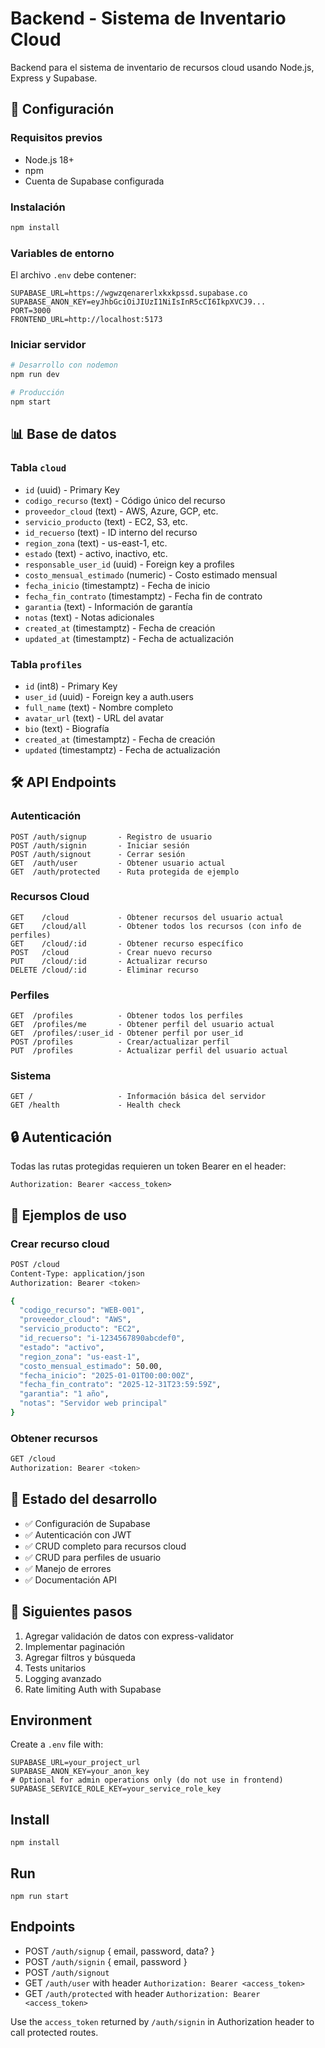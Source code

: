 # Backend - Sistema de Inventario Cloud

Backend para el sistema de inventario de recursos cloud usando Node.js, Express y Supabase.

## 🚀 Configuración

### Requisitos previos
- Node.js 18+ 
- npm
- Cuenta de Supabase configurada

### Instalación

```bash
npm install
```

### Variables de entorno

El archivo `.env` debe contener:
```properties
SUPABASE_URL=https://wgwzqenarerlxkxkpssd.supabase.co
SUPABASE_ANON_KEY=eyJhbGciOiJIUzI1NiIsInR5cCI6IkpXVCJ9...
PORT=3000
FRONTEND_URL=http://localhost:5173
```

### Iniciar servidor

```bash
# Desarrollo con nodemon
npm run dev

# Producción
npm start
```

## 📊 Base de datos

### Tabla `cloud`
- `id` (uuid) - Primary Key
- `codigo_recurso` (text) - Código único del recurso
- `proveedor_cloud` (text) - AWS, Azure, GCP, etc.
- `servicio_producto` (text) - EC2, S3, etc.
- `id_recuerso` (text) - ID interno del recurso
- `region_zona` (text) - us-east-1, etc.
- `estado` (text) - activo, inactivo, etc.
- `responsable_user_id` (uuid) - Foreign key a profiles
- `costo_mensual_estimado` (numeric) - Costo estimado mensual
- `fecha_inicio` (timestamptz) - Fecha de inicio
- `fecha_fin_contrato` (timestamptz) - Fecha fin de contrato
- `garantia` (text) - Información de garantía
- `notas` (text) - Notas adicionales
- `created_at` (timestamptz) - Fecha de creación
- `updated_at` (timestamptz) - Fecha de actualización

### Tabla `profiles`
- `id` (int8) - Primary Key
- `user_id` (uuid) - Foreign key a auth.users
- `full_name` (text) - Nombre completo
- `avatar_url` (text) - URL del avatar
- `bio` (text) - Biografía
- `created_at` (timestamptz) - Fecha de creación
- `updated` (timestamptz) - Fecha de actualización

## 🛠 API Endpoints

### Autenticación
```
POST /auth/signup       - Registro de usuario
POST /auth/signin       - Iniciar sesión
POST /auth/signout      - Cerrar sesión
GET  /auth/user         - Obtener usuario actual
GET  /auth/protected    - Ruta protegida de ejemplo
```

### Recursos Cloud
```
GET    /cloud           - Obtener recursos del usuario actual
GET    /cloud/all       - Obtener todos los recursos (con info de perfiles)
GET    /cloud/:id       - Obtener recurso específico
POST   /cloud           - Crear nuevo recurso
PUT    /cloud/:id       - Actualizar recurso
DELETE /cloud/:id       - Eliminar recurso
```

### Perfiles
```
GET  /profiles          - Obtener todos los perfiles
GET  /profiles/me       - Obtener perfil del usuario actual
GET  /profiles/:user_id - Obtener perfil por user_id
POST /profiles          - Crear/actualizar perfil
PUT  /profiles          - Actualizar perfil del usuario actual
```

### Sistema
```
GET /                   - Información básica del servidor
GET /health             - Health check
```

## 🔒 Autenticación

Todas las rutas protegidas requieren un token Bearer en el header:
```
Authorization: Bearer <access_token>
```

## 📝 Ejemplos de uso

### Crear recurso cloud
```bash
POST /cloud
Content-Type: application/json
Authorization: Bearer <token>

{
  "codigo_recurso": "WEB-001",
  "proveedor_cloud": "AWS",
  "servicio_producto": "EC2",
  "id_recuerso": "i-1234567890abcdef0",
  "estado": "activo",
  "region_zona": "us-east-1",
  "costo_mensual_estimado": 50.00,
  "fecha_inicio": "2025-01-01T00:00:00Z",
  "fecha_fin_contrato": "2025-12-31T23:59:59Z",
  "garantia": "1 año",
  "notas": "Servidor web principal"
}
```

### Obtener recursos
```bash
GET /cloud
Authorization: Bearer <token>
```

## 🚧 Estado del desarrollo

- ✅ Configuración de Supabase
- ✅ Autenticación con JWT
- ✅ CRUD completo para recursos cloud
- ✅ CRUD para perfiles de usuario
- ✅ Manejo de errores
- ✅ Documentación API

## 🔄 Siguientes pasos

1. Agregar validación de datos con express-validator
2. Implementar paginación
3. Agregar filtros y búsqueda
4. Tests unitarios
5. Logging avanzado
6. Rate limiting Auth with Supabase

## Environment
Create a `.env` file with:

```
SUPABASE_URL=your_project_url
SUPABASE_ANON_KEY=your_anon_key
# Optional for admin operations only (do not use in frontend)
SUPABASE_SERVICE_ROLE_KEY=your_service_role_key
```

## Install

```
npm install
```

## Run

```
npm run start
```

## Endpoints
- POST `/auth/signup` { email, password, data? }
- POST `/auth/signin` { email, password }
- POST `/auth/signout`
- GET `/auth/user` with header `Authorization: Bearer <access_token>`
- GET `/auth/protected` with header `Authorization: Bearer <access_token>`

Use the `access_token` returned by `/auth/signin` in Authorization header to call protected routes. 